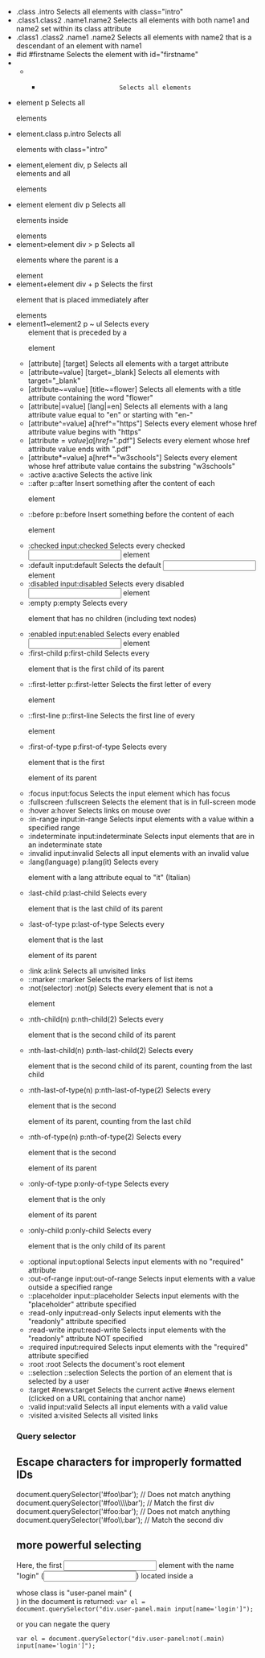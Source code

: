 - .class	                    .intro	                    Selects all elements with class="intro"
- .class1.class2	            .name1.name2	            Selects all elements with both name1 and name2 set within its class attribute
- .class1 .class2	            .name1 .name2	            Selects all elements with name2 that is a descendant of an element with name1
- #id	                        #firstname	                Selects the element with id="firstname"
- *	*	                        Selects all elements
- element	                    p	                        Selects all <p> elements
- element.class	                p.intro	                    Selects all <p> elements with class="intro"
- element,element	            div, p	                    Selects all <div> elements and all <p> elements
- element element	            div p	                    Selects all <p> elements inside <div> elements
- element>element	            div > p	                    Selects all <p> elements where the parent is a <div> element
- element+element	            div + p	                    Selects the first <p> element that is placed immediately after <div> elements
- element1~element2	            p ~ ul	                    Selects every <ul> element that is preceded by a <p> element
- [attribute]	                [target]	                Selects all elements with a target attribute
- [attribute=value]	            [target=_blank]	            Selects all elements with target="_blank"
- [attribute~=value]	        [title~=flower]	            Selects all elements with a title attribute containing the word "flower"
- [attribute|=value]	        [lang|=en]	                Selects all elements with a lang attribute value equal to "en" or starting with "en-"
- [attribute^=value]	        a[href^="https"]	        Selects every <a> element whose href attribute value begins with "https"
- [attribute$=value]	        a[href$=".pdf"]	            Selects every <a> element whose href attribute value ends with ".pdf"
- [attribute*=value]	        a[href*="w3schools"]	    Selects every <a> element whose href attribute value contains the substring "w3schools"
- :active	                    a:active	                Selects the active link
- ::after	                    p::after	                Insert something after the content of each <p> element
- ::before	                    p::before	                Insert something before the content of each <p> element
- :checked	                    input:checked	            Selects every checked <input> element
- :default	                    input:default	            Selects the default <input> element
- :disabled	                    input:disabled	            Selects every disabled <input> element
- :empty	                    p:empty	                    Selects every <p> element that has no children (including text nodes)
- :enabled	                    input:enabled	            Selects every enabled <input> element
- :first-child	                p:first-child	            Selects every <p> element that is the first child of its parent
- ::first-letter	            p::first-letter	            Selects the first letter of every <p> element
- ::first-line	                p::first-line	            Selects the first line of every <p> element
- :first-of-type	            p:first-of-type	            Selects every <p> element that is the first <p> element of its parent
- :focus	                    input:focus	                Selects the input element which has focus
- :fullscreen	                :fullscreen	                Selects the element that is in full-screen mode
- :hover	                    a:hover	                    Selects links on mouse over
- :in-range	                    input:in-range	            Selects input elements with a value within a specified range
- :indeterminate	            input:indeterminate	        Selects input elements that are in an indeterminate state
- :invalid	                    input:invalid	            Selects all input elements with an invalid value
- :lang(language)	            p:lang(it)	                Selects every <p> element with a lang attribute equal to "it" (Italian)
- :last-child	                p:last-child	            Selects every <p> element that is the last child of its parent
- :last-of-type	                p:last-of-type	            Selects every <p> element that is the last <p> element of its parent
- :link	                        a:link	                    Selects all unvisited links
- ::marker	                    ::marker	                Selects the markers of list items
- :not(selector)	            :not(p)	                    Selects every element that is not a <p> element
- :nth-child(n)	                p:nth-child(2)	            Selects every <p> element that is the second child of its parent
- :nth-last-child(n)	        p:nth-last-child(2)	        Selects every <p> element that is the second child of its parent, counting from the last child
- :nth-last-of-type(n)	        p:nth-last-of-type(2)	    Selects every <p> element that is the second <p> element of its parent, counting from the last child
- :nth-of-type(n)	            p:nth-of-type(2)	        Selects every <p> element that is the second <p> element of its parent
- :only-of-type	                p:only-of-type	            Selects every <p> element that is the only <p> element of its parent
- :only-child	                p:only-child	            Selects every <p> element that is the only child of its parent
- :optional	                    input:optional	            Selects input elements with no "required" attribute
- :out-of-range	                input:out-of-range	        Selects input elements with a value outside a specified range
- ::placeholder	                input::placeholder	        Selects input elements with the "placeholder" attribute specified
- :read-only	                input:read-only	            Selects input elements with the "readonly" attribute specified
- :read-write	                input:read-write	        Selects input elements with the "readonly" attribute NOT specified
- :required	                    input:required	            Selects input elements with the "required" attribute specified
- :root	                        :root	                    Selects the document's root element
- ::selection	                ::selection	                Selects the portion of an element that is selected by a user
- :target	                    #news:target	            Selects the current active #news element (clicked on a URL containing that anchor name)
- :valid	                    input:valid	                Selects all input elements with a valid value
- :visited	                    a:visited	                Selects all visited links


### Query selector
## Escape characters for improperly formatted IDs
<div id="foo\bar"></div>
<div id="foo:bar"></div>
document.querySelector('#foo\bar');    // Does not match anything
document.querySelector('#foo\\\\bar'); // Match the first div
document.querySelector('#foo:bar');    // Does not match anything
document.querySelector('#foo\\:bar');  // Match the second div

## more powerful selecting
Here, the first <input> element with the name "login" (<input name="login"/>) located inside a <div> whose class is "user-panel main" (<div class="user-panel main">) in the document is returned:
`var el = document.querySelector("div.user-panel.main input[name='login']");`

or you can negate the query

`var el = document.querySelector("div.user-panel:not(.main) input[name='login']");`